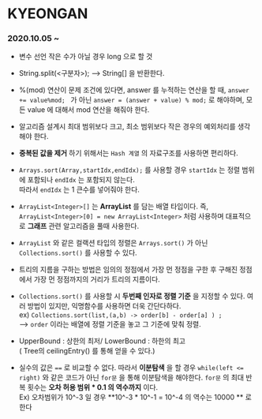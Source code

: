 # KYEONGAN
### 2020.10.05 ~   
 - 변수 선언 작은 수가 아닐 경우 long 으로 할 것 
 - String.split(<구분자>); --> String[] 을 반환한다.
 - %(mod) 연산이 문제 조건에 있다면, answer 를 누적하는 연산을 할 때, ```answer += value%mod; ``` 가 아닌 ``` answer = (answer + value) % mod; ``` 로 해야하며, 모든 value 에 대해서 mod 연산을 해줘야 한다.
 - 알고리즘 설계시 최대 범위보다 크고, 최소 범위보다 작은 경우의 예외처리를 생각해야 한다.
 - **중복된 값을 제거** 하기 위해서는 ```Hash 계열``` 의 자료구조를 사용하면 편리하다.
 - ```Arrays.sort(Array,startIdx,endIdx);``` 를 사용할 경우 ```startIdx``` 는 정렬 범위에 포함되나 ```endIdx``` 는 포함되지 않는다.  
 	따라서 ```endIdx``` 는 1 큰수를 넣어줘야 한다.
 - ```ArrayList<Integer>[]``` 는 **ArrayList<Integer>** 를 담는 배열 타입이다. 즉, ```ArrayList<Integer>[0] = new ArrayList<Integer>``` 처럼 사용하며 대표적으로 **그래프** 관련 알고리즘을 풀때 사용한다.
 - ```ArrayList``` 와 같은 컬랙션 타입의 정렬은 ```Arrays.sort()``` 가 아닌 ```Collections.sort()``` 를 사용할 수 있다. 
 - 트리의 지름을 구하는 방법은 임의의 정점에서 가장 먼 정점을 구한 후 구해진 정점에서 가장 먼 정점까지의 거리가 트리의 지름이다.
 - ```Collections.sort()``` 를 사용할 시 **두번째 인자로 정렬 기준** 을 지정할 수 있다. 여러 방법이 있지만, 익명함수를 사용하면 더욱 간단다하다.  
ex) ```Collections.sort(list,(a,b) -> order[b] - order[a] ) ;```  
--> ```order``` 이라는 배열에 정렬 기준을 놓고 그 기준에 맞춰 정렬.
- UpperBound : 상한의 최저/ LowerBound : 하한의 최고  
	( Tree의 ceilingEntry() 를 통해 얻을 수 있다.)

- 실수의 값은 ```==``` 로 비교할 수 없다. 따라서 **이분탐색** 을 할 경우 ```while(left <= right)``` 와 같은 코드가 아닌 ```for문``` 을 통해 이분탐색을 해야한다. ```for문``` 의 최대 반복 횟수는 **오차 허용 범위 * 0.1 의 역수까지** 이다.  
Ex) 오차범위가 10^-3 일 경우 **10^-3 * 10^-1 = 10^-4 의 역수는 10000 ** 로 한다

